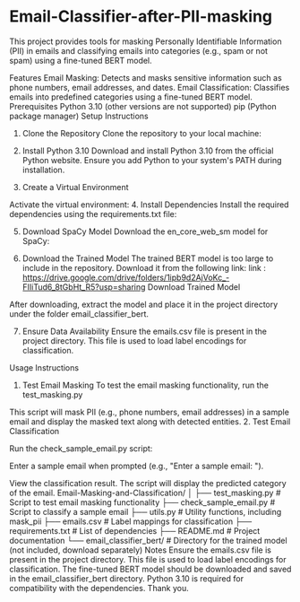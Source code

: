 # Email-Classifier-after-PII-masking

This project provides tools for masking Personally Identifiable Information (PII) in emails and classifying emails into categories (e.g., spam or not spam) using a fine-tuned BERT model.

Features
Email Masking: Detects and masks sensitive information such as phone numbers, email addresses, and dates.
Email Classification: Classifies emails into predefined categories using a fine-tuned BERT model.
Prerequisites
Python 3.10 (other versions are not supported)
pip (Python package manager)
Setup Instructions
1. Clone the Repository
Clone the repository to your local machine:

2. Install Python 3.10
Download and install Python 3.10 from the official Python website. Ensure you add Python to your system's PATH during installation.

3. Create a Virtual Environment

Activate the virtual environment:
4. Install Dependencies
Install the required dependencies using the requirements.txt file:

5. Download SpaCy Model
Download the en_core_web_sm model for SpaCy:

6. Download the Trained Model
The trained BERT model is too large to include in the repository. Download it from the following link:
link : https://drive.google.com/drive/folders/1ipb9d2AjVoKc_-FIIiTud6_8tGbHt_R5?usp=sharing
Download Trained Model

After downloading, extract the model and place it in the project directory under the folder email_classifier_bert.

7. Ensure Data Availability
Ensure the emails.csv file is present in the project directory. This file is used to load label encodings for classification.

Usage Instructions
1. Test Email Masking
To test the email masking functionality, run the test_masking.py 

This script will mask PII (e.g., phone numbers, email addresses) in a sample email and display the masked text along with detected entities.
2. Test Email Classification

Run the check_sample_email.py script:

Enter a sample email when prompted (e.g., "Enter a sample email: ").

View the classification result. The script will display the predicted category of the email.
Email-Masking-and-Classification/
│
├── test_masking.py          # Script to test email masking functionality
├── check_sample_email.py    # Script to classify a sample email
├── utils.py                 # Utility functions, including mask_pii
├── emails.csv               # Label mappings for classification
├── requirements.txt         # List of dependencies
├── README.md                # Project documentation
└── email_classifier_bert/   # Directory for the trained model (not included, download separately)
Notes
Ensure the emails.csv file is present in the project directory. This file is used to load label encodings for classification.
The fine-tuned BERT model should be downloaded and saved in the email_classifier_bert directory.
Python 3.10 is required for compatibility with the dependencies.
Thank you.
